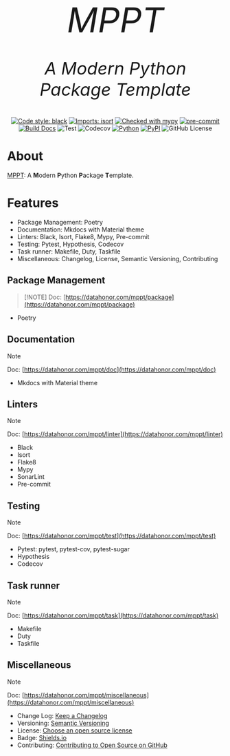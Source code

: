 <p align="center" style="font-size:80px; margin:0px 10px 0px 10px">
    <em>MPPT</em>
</p>
<p align="center", style="font-size: 40px">
    <em>A Modern Python Package Template
</em>
</p>

<center>

[![Code style: black](https://img.shields.io/badge/code%20style-black-000000.svg)](https://github.com/psf/black)
[![Imports: isort](https://img.shields.io/badge/%20imports-isort-%231674b1?style=flat&labelColor=ef8336)](https://pycqa.github.io/isort/)
[![Checked with mypy](https://www.mypy-lang.org/static/mypy_badge.svg)](https://mypy-lang.org/)
[![pre-commit](https://img.shields.io/badge/pre--commit-enabled-brightgreen?logo=pre-commit)](https://github.com/pre-commit/pre-commit)
[![Build Docs](https://github.com/shenxiangzhuang/mppt/actions/workflows/build_docs.yaml/badge.svg)](https://github.com/shenxiangzhuang/mppt/actions/workflows/build_docs.yaml)
![Test](https://github.com/shenxiangzhuang/mppt/actions/workflows/test.yaml/badge.svg)
![Codecov](https://codecov.io/gh/shenxiangzhuang/mppt/branch/master/graph/badge.svg)
[![Python](https://img.shields.io/badge/Python-3.8,%203.9,%203.10,%203.11-blue)]()
[![PyPI](https://img.shields.io/pypi/v/mppt)](https://pypi.org/project/mppt/)
![GitHub License](https://img.shields.io/github/license/shenxiangzhuang/mppt)

</center>

# About
[MPPT](https://github.com/shenxiangzhuang/mppt): A **M**odern **P**ython **P**ackage **T**emplate.

# Features
- Package Management: Poetry
- Documentation: Mkdocs with Material theme
- Linters: Black, Isort, Flake8, Mypy, Pre-commit
- Testing: Pytest, Hypothesis, Codecov
- Task runner: Makefile, Duty, Taskfile
- Miscellaneous: Changelog, License, Semantic Versioning, Contributing

## Package Management
> [!NOTE] Doc: [https://datahonor.com/mppt/package](https://datahonor.com/mppt/package)

- Poetry


## Documentation
> [!NOTE]
> Doc: [https://datahonor.com/mppt/doc](https://datahonor.com/mppt/doc)

- Mkdocs with Material theme

## Linters
> [!NOTE]
> Doc: [https://datahonor.com/mppt/linter](https://datahonor.com/mppt/linter)

- Black
- Isort
- Flake8
- Mypy
- SonarLint
- Pre-commit


## Testing
> [!NOTE]
> Doc: [https://datahonor.com/mppt/test](https://datahonor.com/mppt/test)

- Pytest: pytest, pytest-cov, pytest-sugar
- Hypothesis
- Codecov

## Task runner
> [!NOTE]
> Doc: [https://datahonor.com/mppt/task](https://datahonor.com/mppt/task)

- Makefile
- Duty
- Taskfile

## Miscellaneous
> [!NOTE]
> Doc: [https://datahonor.com/mppt/miscellaneous](https://datahonor.com/mppt/miscellaneous)

- Change Log: [Keep a Changelog](https://keepachangelog.com/en/1.1.0/)
- Versioning: [Semantic Versioning](https://semver.org/)
- License: [Choose an open source license](https://choosealicense.com/)
- Badge: [Shields.io](https://shields.io/)
- Contributing: [Contributing to Open Source on GitHub](https://guides.github.com/activities/contributing-to-open-source/)
